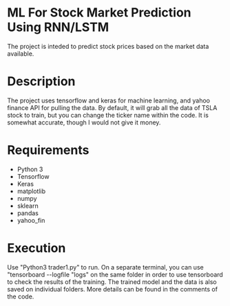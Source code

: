 # ML For Stock Market Prediction Using RNN/LSTM
The project is inteded to predict stock prices based on the market data available. 

# Description
The project uses tensorflow and keras for machine learning, and yahoo finance API for pulling the data.
By default, it will grab all the data of TSLA stock to train, but you can change the ticker name within the code.
It is somewhat accurate, though I would not give it money.

# Requirements
* Python 3
* Tensorflow 
* Keras
* matplotlib
* numpy
* sklearn
* pandas
* yahoo_fin

# Execution
Use "Python3 trader1.py" to run. On a separate terminal, you can use "tensorboard --logfile "logs" on the same folder in order to use tensorboard to check the results of the training. The trained model and the data is also saved on individual folders. More details can be found in the comments of the code.
